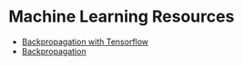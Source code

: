 # Machine Learning Resources

* [Backpropagation with Tensorflow](http://blog.aloni.org/posts/backprop-with-tensorflow/)
* [Backpropagation](https://www.edureka.co/blog/backpropagation/)

